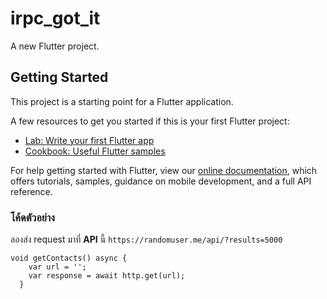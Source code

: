 # irpc_got_it

A new Flutter project.

## Getting Started

This project is a starting point for a Flutter application.

A few resources to get you started if this is your first Flutter project:

- [Lab: Write your first Flutter app](https://flutter.dev/docs/get-started/codelab)
- [Cookbook: Useful Flutter samples](https://flutter.dev/docs/cookbook)

For help getting started with Flutter, view our 
[online documentation](https://flutter.dev/docs), which offers tutorials, 
samples, guidance on mobile development, and a full API reference.

### โค้ดตัวอย่าง

ลองส่ง request มาที่ **API** นี้ `https://randomuser.me/api/?results=5000`

```
void getContacts() async {
    var url = '';
    var response = await http.get(url);
  }
```